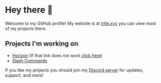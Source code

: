 # Hey there 👋

Welcome to my GitHub profile! My website is at [trtle.xyz](https://trtle.xyz/) you can view most of my projects there.

## Projects I'm working on

- [Horizon](https://horizon.trtle.xyz) (If that link does not work [click here](https://horizon-deploy-preview.vercel.app/))
- [Slash Commands](https://slashr.xyz/)

If you like my projects you should join my [Discord server](https://discord.gg/yNPPX2FGtg) for updates, support, and more!
